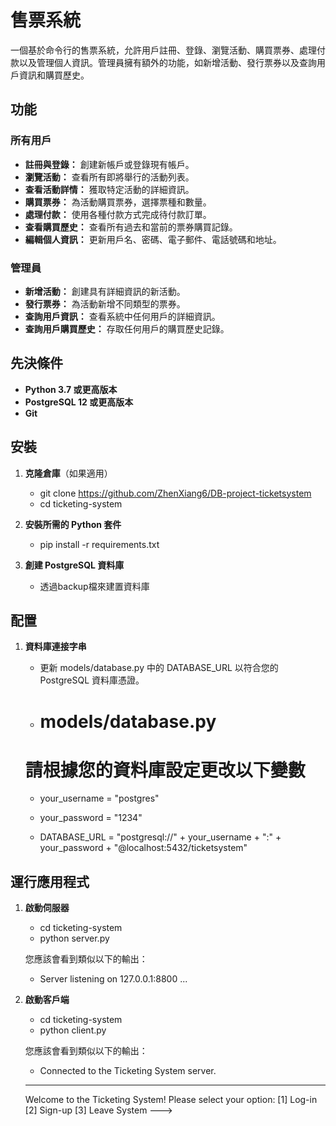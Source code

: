 # 售票系統

一個基於命令行的售票系統，允許用戶註冊、登錄、瀏覽活動、購買票券、處理付款以及管理個人資訊。管理員擁有額外的功能，如新增活動、發行票券以及查詢用戶資訊和購買歷史。

## 功能

### 所有用戶

- **註冊與登錄：** 創建新帳戶或登錄現有帳戶。
- **瀏覽活動：** 查看所有即將舉行的活動列表。
- **查看活動詳情：** 獲取特定活動的詳細資訊。
- **購買票券：** 為活動購買票券，選擇票種和數量。
- **處理付款：** 使用各種付款方式完成待付款訂單。
- **查看購買歷史：** 查看所有過去和當前的票券購買記錄。
- **編輯個人資訊：** 更新用戶名、密碼、電子郵件、電話號碼和地址。

### 管理員

- **新增活動：** 創建具有詳細資訊的新活動。
- **發行票券：** 為活動新增不同類型的票券。
- **查詢用戶資訊：** 查看系統中任何用戶的詳細資訊。
- **查詢用戶購買歷史：** 存取任何用戶的購買歷史記錄。

## 先決條件

- **Python 3.7 或更高版本**
- **PostgreSQL 12 或更高版本**
- **Git**

## 安裝

1. **克隆倉庫**（如果適用）

   - git clone https://github.com/ZhenXiang6/DB-project-ticketsystem
   - cd ticketing-system

2. **安裝所需的 Python 套件**

   - pip install -r requirements.txt

3. **創建 PostgreSQL 資料庫**

    - 透過backup檔來建置資料庫

## 配置

1. **資料庫連接字串**

   - 更新 models/database.py 中的 DATABASE_URL 以符合您的 PostgreSQL 資料庫憑證。
   - # models/database.py

    # 請根據您的資料庫設定更改以下變數
    - your_username = "postgres"
    - your_password = "1234"

    - DATABASE_URL = "postgresql://" + your_username + ":" + your_password + "@localhost:5432/ticketsystem"


## 運行應用程式

1. **啟動伺服器**

    - cd ticketing-system
    - python server.py

    您應該會看到類似以下的輸出：
    - Server listening on 127.0.0.1:8800 ...

2. **啟動客戶端**

    - cd ticketing-system
    - python client.py
    
    您應該會看到類似以下的輸出：
    - Connected to the Ticketing System server.

    ----------------------------------------
    Welcome to the Ticketing System! Please select your option:
    [1] Log-in
    [2] Sign-up
    [3] Leave System
    --->



